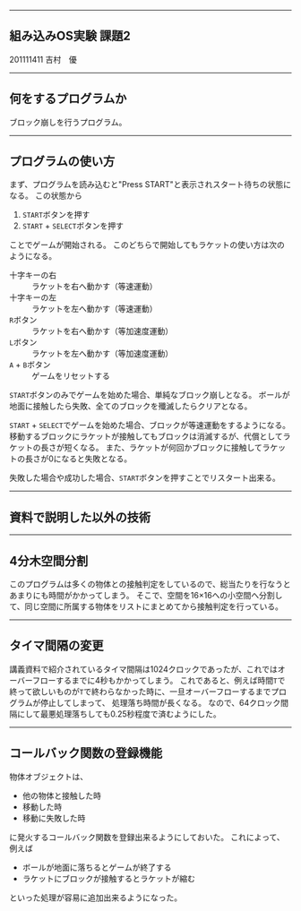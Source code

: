 -------
組み込みOS実験 課題2
-------

201111411
吉村　優

--------------
何をするプログラムか
--------------

ブロック崩しを行うプログラム。

--------------
プログラムの使い方
--------------

まず、プログラムを読み込むと"Press START"と表示されスタート待ちの状態になる。
この状態から

1. `START`ボタンを押す
2. `START` + `SELECT`ボタンを押す

ことでゲームが開始される。
このどちらで開始してもラケットの使い方は次のようになる。

<dl>
  <dt>十字キーの右</dt>
  <dd>ラケットを右へ動かす（等速運動）</dd>
  <dt>十字キーの左</dt>
  <dd>ラケットを左へ動かす（等速運動）</dd>
  <dt><code>R</code>ボタン</dt>
  <dd>ラケットを右へ動かす（等加速度運動）</dd>
  <dt><code>L</code>ボタン</dt>
  <dd>ラケットを左へ動かす（等加速度運動）</dd>
  <dt><code>A</code> + <code>B</code>ボタン</dt>
  <dd>ゲームをリセットする</dd>
</dl>

`START`ボタンのみでゲームを始めた場合、単純なブロック崩しとなる。
ボールが地面に接触したら失敗、全てのブロックを殲滅したらクリアとなる。

`START` + `SELECT`でゲームを始めた場合、ブロックが等速運動をするようになる。
移動するブロックにラケットが接触してもブロックは消滅するが、代償としてラケットの長さが短くなる。
また、ラケットが何回かブロックに接触してラケットの長さが0になると失敗となる。

失敗した場合や成功した場合、`START`ボタンを押すことでリスタート出来る。

--------------
資料で説明した以外の技術
--------------

----------------------------
4分木空間分割
----------------------------

このプログラムは多くの物体との接触判定をしているので、総当たりを行なうとあまりにも時間がかかってしまう。
そこで、空間を16×16への小空間へ分割して、同じ空間に所属する物体をリストにまとめてから接触判定を行っている。

----------------------------
タイマ間隔の変更
----------------------------

講義資料で紹介されているタイマ間隔は1024クロックであったが、これではオーバーフローするまでに4秒もかかってしまう。
これであると、例えば時間`T`で終って欲しいものが`T`で終わらなかった時に、一旦オーバーフローするまでプログラムが停止してしまって、
処理落ち時間が長くなる。
なので、64クロック間隔にして最悪処理落ちしても0.25秒程度で済むようにした。


----------------------------
コールバック関数の登録機能
----------------------------

物体オブジェクトは、

- 他の物体と接触した時
- 移動した時
- 移動に失敗した時

に発火するコールバック関数を登録出来るようにしておいた。
これによって、例えば

- ボールが地面に落ちるとゲームが終了する
- ラケットにブロックが接触するとラケットが縮む

といった処理が容易に追加出来るようになった。

